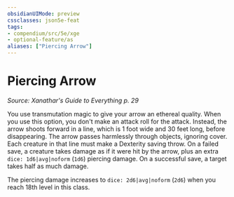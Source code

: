 ```yaml
---
obsidianUIMode: preview
cssclasses: json5e-feat
tags:
- compendium/src/5e/xge
- optional-feature/as
aliases: ["Piercing Arrow"]
---
```

# Piercing Arrow
*Source: Xanathar's Guide to Everything p. 29*  

You use transmutation magic to give your arrow an ethereal quality. When you use this option, you don't make an attack roll for the attack. Instead, the arrow shoots forward in a line, which is 1 foot wide and 30 feet long, before disappearing. The arrow passes harmlessly through objects, ignoring cover. Each creature in that line must make a Dexterity saving throw. On a failed save, a creature takes damage as if it were hit by the arrow, plus an extra `dice: 1d6|avg|noform` (`1d6`) piercing damage. On a successful save, a target takes half as much damage.

The piercing damage increases to `dice: 2d6|avg|noform` (`2d6`) when you reach 18th level in this class.